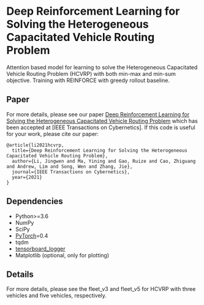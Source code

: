# Deep Reinforcement Learning for Solving the Heterogeneous Capacitated Vehicle Routing Problem

Attention based model for learning to solve the Heterogeneous Capacitated Vehicle Routing Problem (HCVRP) with both min-max and min-sum objective. Training with REINFORCE with greedy rollout baseline.

## Paper
For more details, please see our paper [Deep Reinforcement Learning for Solving the Heterogeneous Capacitated Vehicle Routing Problem](https://github.com/Demon0312/HCVRP_DRL/blob/main/paper/paper.pdf) which has been accepted at [IEEE Transactions on Cybernetics]. If this code is useful for your work, please cite our paper:

```
@article{li2021hcvrp,
  title={Deep Reinforcement Learning for Solving the Heterogeneous Capacitated Vehicle Routing Problem},
  author={Li, Jingwen and Ma, Yining and Gao, Ruize and Cao, Zhiguang and Andrew, Lim and Song, Wen and Zhang, Jie},
  journal={IEEE Transactions on Cybernetics},
  year={2021}
}
``` 

## Dependencies

* Python>=3.6
* NumPy
* SciPy
* [PyTorch](http://pytorch.org/)=0.4
* tqdm
* [tensorboard_logger](https://github.com/TeamHG-Memex/tensorboard_logger)
* Matplotlib (optional, only for plotting)

## Details
For more details, please see the fleet_v3 and fleet_v5 for HCVRP with three vehicles and five vehicles, respectively.

